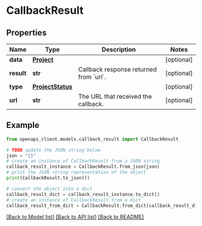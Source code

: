 # CallbackResult


## Properties

Name | Type | Description | Notes
------------ | ------------- | ------------- | -------------
**data** | [**Project**](Project.md) |  | [optional] 
**result** | **str** | Callback response returned from &#x60;url&#x60;. | [optional] 
**type** | [**ProjectStatus**](ProjectStatus.md) |  | [optional] 
**url** | **str** | The URL that received the callback. | [optional] 

## Example

```python
from openapi_client.models.callback_result import CallbackResult

# TODO update the JSON string below
json = "{}"
# create an instance of CallbackResult from a JSON string
callback_result_instance = CallbackResult.from_json(json)
# print the JSON string representation of the object
print(CallbackResult.to_json())

# convert the object into a dict
callback_result_dict = callback_result_instance.to_dict()
# create an instance of CallbackResult from a dict
callback_result_from_dict = CallbackResult.from_dict(callback_result_dict)
```
[[Back to Model list]](../README.md#documentation-for-models) [[Back to API list]](../README.md#documentation-for-api-endpoints) [[Back to README]](../README.md)


